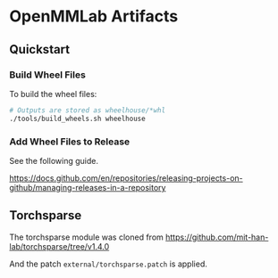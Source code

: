# OpenMMLab Artifacts

## Quickstart

### Build Wheel Files

To build the wheel files:

```sh
# Outputs are stored as wheelhouse/*whl
./tools/build_wheels.sh wheelhouse
```

### Add Wheel Files to Release

See the following guide.

https://docs.github.com/en/repositories/releasing-projects-on-github/managing-releases-in-a-repository

## Torchsparse

The torchsparse module was cloned from https://github.com/mit-han-lab/torchsparse/tree/v1.4.0

And the patch `external/torchsparse.patch` is applied.
